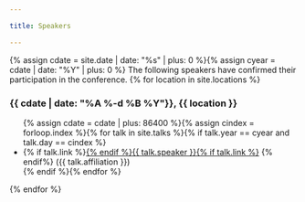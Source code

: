 ```yaml
---

title: Speakers

---
```


{% assign cdate = site.date | date: "%s" | plus: 0 %}{% assign cyear = cdate | date: "%Y" | plus: 0 %}
The following speakers have confirmed their participation in the conference.
{% for location in site.locations %}
  <h3>{{ cdate | date: "%A %-d %B %Y"}}, {{ location }}</h3>
  <ul>{% assign cdate = cdate | plus: 86400 %}{% assign cindex = forloop.index %}{% for talk in site.talks %}{% if talk.year == cyear and talk.day == cindex %}
    <li>{% if talk.link %}<a href="{{ talk.link }}">{% endif %}{{ talk.speaker }}{% if talk.link %}</a>
  {% endif%} ({{ talk.affiliation }})</li>{% endif %}{% endfor %}
  </ul>
{% endfor %}
